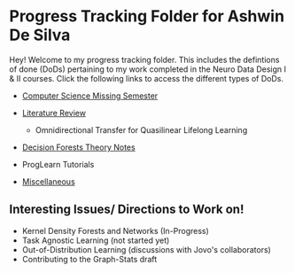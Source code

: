 # Progress Tracking Folder for Ashwin De Silva

Hey! Welcome to my progress tracking folder. This includes the defintions of done (DoDs) pertaining to my work completed in the Neuro Data Design I & II courses. Click the following links to access the different types of DoDs. 

* [Computer Science Missing Semester](https://github.com/NeuroDataDesign/ProgLearn_2021-2022/tree/main/Ashwin_De_Silva/Computer%20Science%20Missing%20Semester) 
* [Literature Review](https://github.com/Laknath1996/ProgLearn_2021-2022/tree/main/Ashwin_De_Silva/Decision%20Forests%20Theory%20Notes)
    * Omnidirectional Transfer for Quasilinear Lifelong Learning

* [Decision Forests Theory Notes](https://github.com/Laknath1996/ProgLearn_2021-2022/tree/main/Ashwin_De_Silva/Decision%20Forests%20Theory%20Notes)

* ProgLearn Tutorials

* [Miscellaneous](https://github.com/Laknath1996/ProgLearn_2021-2022/tree/main/Ashwin_De_Silva/Miscellaneous)


## Interesting Issues/ Directions to Work on!

* Kernel Density Forests and Networks (In-Progress)
* Task Agnostic Learning (not started yet)
* Out-of-Distribution Learning (discussions with Jovo's collaborators)
* Contributing to the Graph-Stats draft


